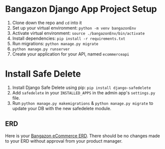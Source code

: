 # Bangazon Django App Project Setup

1. Clone down the repo and `cd` into it
1. Set up your virtual environment:
    `python -m venv bangazonEnv`
1. Activate virtual environment:
    `source ./bangazonEnv/bin/activate`
1. Install dependencies:
    `pip install -r requirements.txt`
1. Run migrations:
    `python manage.py migrate`
1. `python manage.py runserver`
1. Create your application for your API, named `ecommerceapi`

# Install Safe Delete
1. Install Django Safe Delete using pip:
    `pip install django-safedelete`
1. Add `safedelete` in your `INSTALLED_APPS` in the admin app's `settings.py` file.
1. Run `python manage.py makemigrations` & `python manage.py migrate` to update your DB with the new safedelete module.

## ERD
Here is your [Bangazon eCommerce ERD](https://dbdiagram.io/d/5ed15c7b39d18f5553fff82c). There should be no changes made to your ERD without approval from your product manager.
